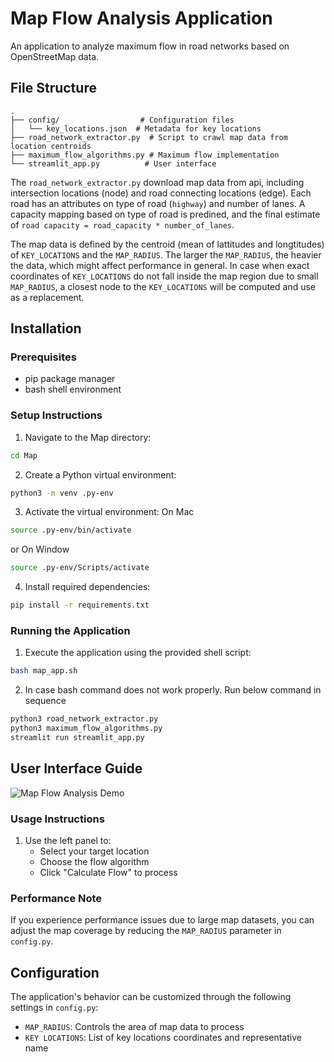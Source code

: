 # Map Flow Analysis Application

An application to analyze maximum flow in road networks based on OpenStreetMap data.

## File Structure

```
.
├── config/                  # Configuration files
│   └── key_locations.json  # Metadata for key locations
├── road_network_extractor.py  # Script to crawl map data from location centroids
├── maximum_flow_algorithms.py # Maximum flow implementation
└── streamlit_app.py          # User interface
```

The `road_network_extractor.py` download map data from api, including intersection locations (node) and road connecting locations (edge). Each road has an attributes on type of road (`highway`) and number of lanes. A capacity mapping based on type of road is predined, and the final estimate of `road capacity = road_capacity * number_of_lanes`. 

The map data is defined by the centroid (mean of lattitudes and longtitudes) of `KEY_LOCATIONS` and the `MAP_RADIUS`. The larger the `MAP_RADIUS`, the heavier the data, which might affect performance in general. In case when exact coordinates of `KEY_LOCATIONS` do not fall inside the map region due to small `MAP_RADIUS`, a closest node to the `KEY_LOCATIONS` will be computed and use as a replacement.

## Installation

### Prerequisites
- pip package manager
- bash shell environment

### Setup Instructions

1. Navigate to the Map directory:
```bash
cd Map
```

2. Create a Python virtual environment:
```bash
python3 -m venv .py-env
```

3. Activate the virtual environment:
On Mac
```bash
source .py-env/bin/activate
```
or 
On Window 
```bash
source .py-env/Scripts/activate
```

4. Install required dependencies:
```bash
pip install -r requirements.txt
```

### Running the Application

1. Execute the application using the provided shell script:
```bash
bash map_app.sh
```

2. In case bash command does not work properly. Run below command in sequence 
```bash
python3 road_network_extractor.py
python3 maximum_flow_algorithms.py
streamlit run streamlit_app.py
```


## User Interface Guide

![Map Flow Analysis Demo](./map_demo.png)

### Usage Instructions

1. Use the left panel to:
   - Select your target location
   - Choose the flow algorithm
   - Click "Calculate Flow" to process

### Performance Note

If you experience performance issues due to large map datasets, you can adjust the map coverage by reducing the `MAP_RADIUS` parameter in `config.py`.

## Configuration

The application's behavior can be customized through the following settings in `config.py`:
- `MAP_RADIUS`: Controls the area of map data to process
- `KEY LOCATIONS`: List of key locations coordinates and representative name


